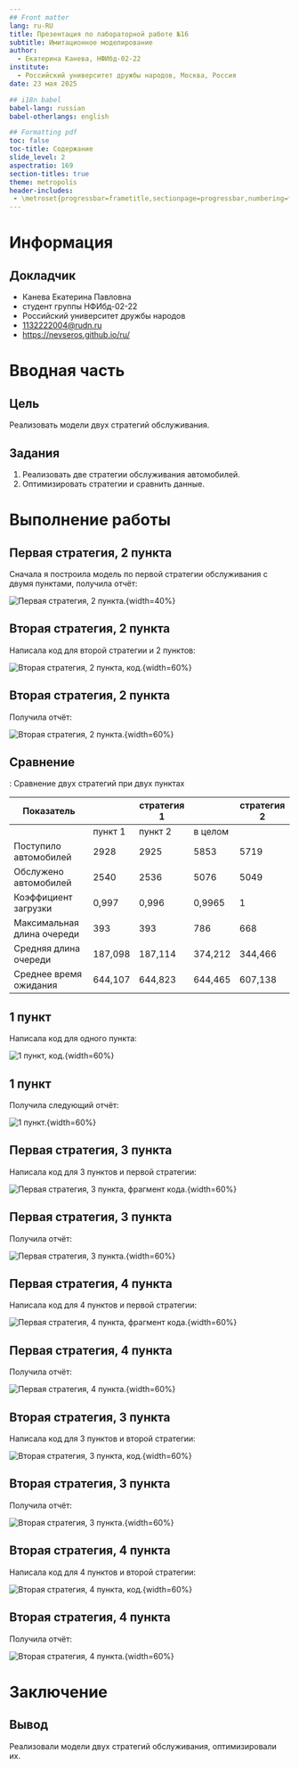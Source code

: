 ```yaml
---
## Front matter
lang: ru-RU
title: Презентация по лабораторной работе №16
subtitle: Имитационное моделирование
author:
  - Екатерина Канева, НФИбд-02-22
institute:
  - Российский университет дружбы народов, Москва, Россия
date: 23 мая 2025

## i18n babel
babel-lang: russian
babel-otherlangs: english

## Formatting pdf
toc: false
toc-title: Содержание
slide_level: 2
aspectratio: 169
section-titles: true
theme: metropolis
header-includes:
 - \metroset{progressbar=frametitle,sectionpage=progressbar,numbering=fraction}
---
```


# Информация

## Докладчик

* Канева Екатерина Павловна
* студент группы НФИбд-02-22
* Российский университет дружбы народов
* [1132222004@rudn.ru](mailto:1132222004@rudn.ru)
* <https://nevseros.github.io/ru/>

# Вводная часть

## Цель

Реализовать модели двух стратегий обслуживания.

## Задания

1. Реализовать две стратегии обслуживания автомобилей.
2. Оптимизировать стратегии и сравнить данные.

# Выполнение работы

## Первая стратегия, 2 пункта

Сначала я построила модель по первой стратегии обслуживания с двумя пунктами, получила отчёт:

![Первая стратегия, 2 пункта.](image/1-2.png){width=40%}

## Вторая стратегия, 2 пункта

Написала код для второй стратегии и 2 пунктов:

![Вторая стратегия, 2 пункта, код.](image/2-2-c.png){width=60%}

## Вторая стратегия, 2 пункта

Получила отчёт:

![Вторая стратегия, 2 пункта.](image/1-2.png){width=60%}

## Сравнение

: Сравнение двух стратегий при двух пунктах

| Показатель                 |             |стратегия 1|          | стратегия 2 |
|----------------------------|-------------|-------------|----------|-------------|
|                            | пункт 1     | пункт 2   | в целом  |             |
| Поступило автомобилей      | 2928        | 2925      | 5853     |5719         |
| Обслужено автомобилей      | 2540        | 2536      | 5076     |5049         |
| Коэффициент загрузки       | 0,997       | 0,996     | 0,9965   |1            |
| Максимальная длина очереди | 393         | 393       | 786      | 668         |
| Средняя длина очереди      | 187,098     | 187,114   | 374,212  | 344,466     |
| Среднее время ожидания     | 644,107     | 644,823   | 644,465  | 607,138     |

## 1 пункт

Написала код для одного пункта:

![1 пункт, код.](image/1-c.png){width=60%}

## 1 пункт

Получила следующий отчёт:

![1 пункт.](image/1.png){width=60%}

## Первая стратегия, 3 пункта

Написала код для 3 пунктов и первой стратегии:

![Первая стратегия, 3 пункта, фрагмент кода.](image/1-3-c.png){width=60%}

## Первая стратегия, 3 пункта

Получила отчёт:

![Первая стратегия, 3 пункта.](image/1-3.png){width=60%}

## Первая стратегия, 4 пункта

Написала код для 4 пунктов и первой стратегии:

![Первая стратегия, 4 пункта, фрагмент кода.](image/1-4-c.png){width=60%}

## Первая стратегия, 4 пункта

Получила отчёт:

![Первая стратегия, 4 пункта.](image/1-4.png){width=60%}

## Вторая стратегия, 3 пункта

Написала код для 3 пунктов и второй стратегии:

![Вторая стратегия, 3 пункта, код.](image/2-3-c.png){width=60%}

## Вторая стратегия, 3 пункта

Получила отчёт:

![Вторая стратегия, 3 пункта.](image/2-3.png){width=60%}

## Вторая стратегия, 4 пункта

Написала код для 4 пунктов и второй стратегии:

![Вторая стратегия, 4 пункта, код.](image/2-4-c.png){width=60%}

## Вторая стратегия, 4 пункта

Получила отчёт:

![Вторая стратегия, 4 пункта.](image/2-4.png){width=60%}

# Заключение

## Вывод

Реализовали модели двух стратегий обслуживания, оптимизировали их.